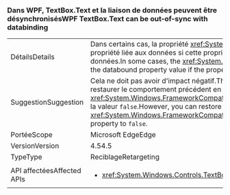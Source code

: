 ### <a name="wpf-textboxtext-can-be-out-of-sync-with-databinding"></a><span data-ttu-id="49200-101">Dans WPF, TextBox.Text et la liaison de données peuvent être désynchronisés</span><span class="sxs-lookup"><span data-stu-id="49200-101">WPF TextBox.Text can be out-of-sync with databinding</span></span>

|   |   |
|---|---|
|<span data-ttu-id="49200-102">Détails</span><span class="sxs-lookup"><span data-stu-id="49200-102">Details</span></span>|<span data-ttu-id="49200-103">Dans certains cas, la propriété <xref:System.Windows.Controls.TextBox.Text> reflète une valeur précédente de la propriété liée aux données si cette propriété est modifiée au cours d'une opération d'écriture de liaison de données.</span><span class="sxs-lookup"><span data-stu-id="49200-103">In some cases, the <xref:System.Windows.Controls.TextBox.Text> property reflects a previous value of the databound property value if the property is modified during a databinding write operation.</span></span>|
|<span data-ttu-id="49200-104">Suggestion</span><span class="sxs-lookup"><span data-stu-id="49200-104">Suggestion</span></span>|<span data-ttu-id="49200-105">Cela ne doit pas avoir d'impact négatif.</span><span class="sxs-lookup"><span data-stu-id="49200-105">This should have no negative impact.</span></span> <span data-ttu-id="49200-106">Vous pouvez, cependant, restaurer le comportement précédent en affectant à la propriété <xref:System.Windows.FrameworkCompatibilityPreferences.KeepTextBoxDisplaySynchronizedWithTextProperty> la valeur <code>false</code>.</span><span class="sxs-lookup"><span data-stu-id="49200-106">However, you can restore the previous behavior by setting the <xref:System.Windows.FrameworkCompatibilityPreferences.KeepTextBoxDisplaySynchronizedWithTextProperty> property to <code>false</code>.</span></span>|
|<span data-ttu-id="49200-107">Portée</span><span class="sxs-lookup"><span data-stu-id="49200-107">Scope</span></span>|<span data-ttu-id="49200-108">Microsoft Edge</span><span class="sxs-lookup"><span data-stu-id="49200-108">Edge</span></span>|
|<span data-ttu-id="49200-109">Version</span><span class="sxs-lookup"><span data-stu-id="49200-109">Version</span></span>|<span data-ttu-id="49200-110">4.5</span><span class="sxs-lookup"><span data-stu-id="49200-110">4.5</span></span>|
|<span data-ttu-id="49200-111">Type</span><span class="sxs-lookup"><span data-stu-id="49200-111">Type</span></span>|<span data-ttu-id="49200-112">Reciblage</span><span class="sxs-lookup"><span data-stu-id="49200-112">Retargeting</span></span>|
|<span data-ttu-id="49200-113">API affectées</span><span class="sxs-lookup"><span data-stu-id="49200-113">Affected APIs</span></span>|<ul><li><xref:System.Windows.Controls.TextBox.Text?displayProperty=nameWithType></li></ul>|

